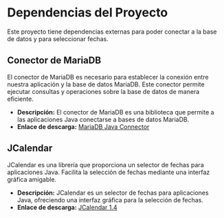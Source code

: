 # Dependencias del Proyecto

Este proyecto tiene dependencias externas para poder conectar a la base de datos y para seleccionar fechas.

## Conector de MariaDB

El conector de MariaDB es necesario para establecer la conexión entre nuestra aplicación y la base de datos MariaDB. Este conector permite ejecutar consultas y operaciones sobre la base de datos de manera eficiente.

- **Descripción:** El conector de MariaDB es una biblioteca que permite a las aplicaciones Java conectarse a bases de datos MariaDB.
- **Enlace de descarga:** [MariaDB Java Connector](https://mariadb.com/downloads/connectors/connectors-data-access/java8-connector)

## JCalendar

JCalendar es una librería que proporciona un selector de fechas para aplicaciones Java. Facilita la selección de fechas mediante una interfaz gráfica amigable.

- **Descripción:** JCalendar es un selector de fechas para aplicaciones Java, ofreciendo una interfaz gráfica para la selección de fechas.
- **Enlace de descarga:** [JCalendar 1.4](https://www.toedter.com/download/jcalendar-1.4.zip)

